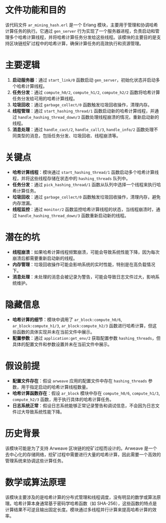 # 文件功能和目的
该代码文件 `ar_mining_hash.erl` 是一个 Erlang 模块，主要用于管理和协调哈希计算任务的执行。它通过 `gen_server` 行为实现了一个服务器进程，负责启动和管理多个哈希计算线程，并将哈希计算任务分发给这些线程。该模块的主要目的是支持区块链挖矿过程中的哈希计算，确保计算任务的高效执行和资源管理。

# 主要逻辑
1. **启动服务器**：通过 `start_link/0` 函数启动 `gen_server`，初始化状态并启动多个哈希计算线程。
2. **任务分发**：通过 `compute_h0/2`, `compute_h1/2`, `compute_h2/2` 函数将哈希计算任务分发给可用的哈希计算线程。
3. **垃圾回收**：通过 `garbage_collect/0` 函数触发垃圾回收操作，清理内存。
4. **线程管理**：通过 `start_hashing_thread/1` 函数启动新的哈希计算线程，并通过 `handle_hashing_thread_down/3` 函数处理线程崩溃的情况，重新启动新的线程。
5. **消息处理**：通过 `handle_cast/2`, `handle_call/3`, `handle_info/2` 函数处理不同类型的消息，包括任务分发、垃圾回收、线程崩溃等。

# 关键点
- **哈希计算线程**：模块通过 `start_hashing_thread/1` 函数启动多个哈希计算线程，并将这些线程存储在状态中的 `hashing_threads` 队列中。
- **任务分发**：通过 `pick_hashing_thread/1` 函数从队列中选择一个线程来执行哈希计算任务。
- **垃圾回收**：通过 `garbage_collect/0` 函数触发垃圾回收操作，清理内存，避免内存泄漏。
- **线程监控**：通过 `monitor/2` 函数监控哈希计算线程的状态，当线程崩溃时，通过 `handle_hashing_thread_down/3` 函数重新启动新的线程。

# 潜在的坑
- **线程崩溃**：如果哈希计算线程频繁崩溃，可能会导致系统性能下降，因为每次崩溃后都需要重新启动新的线程。
- **内存管理**：垃圾回收操作可能会影响系统的实时性能，特别是在高负载情况下。
- **消息处理**：未处理的消息会被记录为警告，可能会导致日志文件过大，影响系统维护。

# 隐藏信息
- **哈希计算的细节**：模块中调用了 `ar_block:compute_h0/6`, `ar_block:compute_h1/3`, `ar_block:compute_h2/3` 函数进行哈希计算，但这些函数的具体实现并未在当前文件中展示。
- **配置参数**：通过 `application:get_env/2` 获取配置参数 `hashing_threads`，但具体的配置文件和参数设置并未在当前文件中展示。

# 假设前提
- **配置文件存在**：假设 `arweave` 应用的配置文件中存在 `hashing_threads` 参数，用于指定启动的哈希计算线程数量。
- **哈希计算函数存在**：假设 `ar_block` 模块中存在 `compute_h0/6`, `compute_h1/3`, `compute_h2/3` 函数，用于执行具体的哈希计算任务。
- **日志系统正常**：假设日志系统能够正常记录警告和调试信息，不会因为日志文件过大导致系统性能下降。

# 历史背景
该模块可能是为了支持 Arweave 区块链的挖矿过程而设计的。Arweave 是一个去中心化的存储网络，挖矿过程中需要进行大量的哈希计算，因此需要一个高效的管理系统来协调这些计算任务。

# 数学或算法原理
该模块主要涉及的是哈希计算的分布式管理和线程调度，没有明显的数学或算法原理。哈希计算本身通常基于密码学哈希函数（如 SHA-256），这些函数的特点是计算结果不可逆且输出固定长度。模块通过多线程并行计算来提高哈希计算的效率。